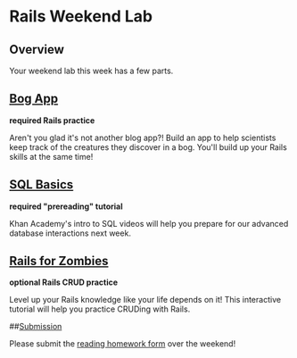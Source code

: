 # Rails Weekend Lab

## Overview

Your weekend lab this week has a few parts.

## [Bog App](https://github.com/sf-wdi-19-20/bog_app)

**required Rails practice**

Aren't you glad it's not another blog app?! Build an app to help scientists keep track of the creatures they discover in a bog. You'll build up your Rails skills at the same time!  

## [SQL Basics](https://www.khanacademy.org/computing/computer-programming/sql/sql-basics/v/welcome-to-sql)

**required "prereading" tutorial**

Khan Academy's intro to SQL videos will help you prepare for our advanced database interactions next week.

## [Rails for Zombies](http://railsforzombies.org/levels/1)

**optional Rails CRUD practice**

Level up your Rails knowledge like your life depends on it!  This interactive tutorial will help you practice CRUDing with Rails.

##[Submission](https://docs.google.com/forms/d/1zSklHtCYKg_NhkLdjlQaCXFrHJQ4Io266cKUs9_Dg8I/viewform)

Please submit the [reading homework form](https://docs.google.com/forms/d/1zSklHtCYKg_NhkLdjlQaCXFrHJQ4Io266cKUs9_Dg8I/viewform) over the weekend!
